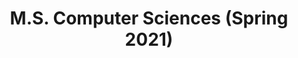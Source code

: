 ---
post_id: education
order_id: 1
title: 'M.S. Computer Sciences (Spring 2021)'
desc_one: 'University of Wisconsin - Madison'
desc_two: 'GPA: 3.9'
---